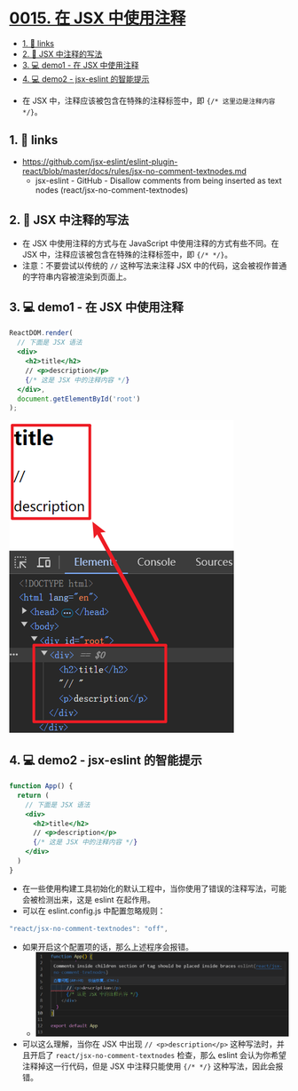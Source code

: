 # [0015. 在 JSX 中使用注释](https://github.com/Tdahuyou/react/tree/main/0015.%20%E5%9C%A8%20JSX%20%E4%B8%AD%E4%BD%BF%E7%94%A8%E6%B3%A8%E9%87%8A)

<!-- region:toc -->
- [1. 🔗 links](#1--links-9)
- [2. 📒 JSX 中注释的写法](#2--jsx-中注释的写法)
- [3. 💻 demo1 - 在 JSX 中使用注释](#3--demo1---在-jsx-中使用注释)
- [4. 💻 demo2 - jsx-eslint 的智能提示](#4--demo2---jsx-eslint-的智能提示)
<!-- endregion:toc -->
- 在 JSX 中，注释应该被包含在特殊的注释标签中，即 `{/* 这里边是注释内容 */}`。

## 1. 🔗 links

- https://github.com/jsx-eslint/eslint-plugin-react/blob/master/docs/rules/jsx-no-comment-textnodes.md
  - jsx-eslint - GitHub - Disallow comments from being inserted as text nodes (react/jsx-no-comment-textnodes)

## 2. 📒 JSX 中注释的写法

- 在 JSX 中使用注释的方式与在 JavaScript 中使用注释的方式有些不同。在 JSX 中，注释应该被包含在特殊的注释标签中，即 `{/* */}`。
- 注意：不要尝试以传统的 `//` 这种写法来注释 JSX 中的代码，这会被视作普通的字符串内容被渲染到页面上。

## 3. 💻 demo1 - 在 JSX 中使用注释

```jsx
ReactDOM.render(
  // 下面是 JSX 语法
  <div>
    <h2>title</h2>
    // <p>description</p>
    {/* 这是 JSX 中的注释内容 */}
  </div>,
  document.getElementById('root')
);
```

![](md-imgs/2024-09-27-17-22-41.png)

## 4. 💻 demo2 - jsx-eslint 的智能提示

```jsx
function App() {
  return (
    // 下面是 JSX 语法
    <div>
      <h2>title</h2>
      // <p>description</p>
      {/* 这是 JSX 中的注释内容 */}
    </div>
  )
}
```

- 在一些使用构建工具初始化的默认工程中，当你使用了错误的注释写法，可能会被检测出来，这是 eslint 在起作用。
- 可以在 eslint.config.js 中配置忽略规则：

```js
"react/jsx-no-comment-textnodes": "off",
```

- 如果开启这个配置项的话，那么上述程序会报错。
  - ![](md-imgs/2024-09-27-17-33-10.png)
- 可以这么理解，当你在 JSX 中出现 `// <p>description</p>` 这种写法时，并且开启了 `react/jsx-no-comment-textnodes` 检查，那么 eslint 会认为你希望注释掉这一行代码，但是 JSX 中注释只能使用 `{/* */}` 这种写法，因此会报错。


